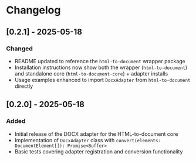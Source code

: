 

# Changelog

## [0.2.1] - 2025-05-18

### Changed
- README updated to reference the `html-to-document` wrapper package  
- Installation instructions now show both the wrapper (`html-to-document`) and standalone core (`html-to-document-core`) + adapter installs  
- Usage examples enhanced to import `DocxAdapter` from `html-to-document` directly

## [0.2.0] - 2025-05-18

### Added
- Initial release of the DOCX adapter for the HTML-to-document core  
- Implementation of `DocxAdapter` class with `convert(elements: DocumentElement[]): Promise<Buffer>`  
- Basic tests covering adapter registration and conversion functionality